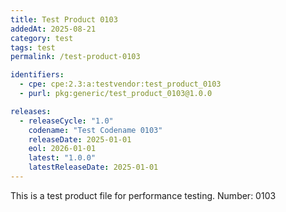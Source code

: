 ```yaml
---
title: Test Product 0103
addedAt: 2025-08-21
category: test
tags: test
permalink: /test-product-0103

identifiers:
  - cpe: cpe:2.3:a:testvendor:test_product_0103
  - purl: pkg:generic/test_product_0103@1.0.0

releases:
  - releaseCycle: "1.0"
    codename: "Test Codename 0103"
    releaseDate: 2025-01-01
    eol: 2026-01-01
    latest: "1.0.0"
    latestReleaseDate: 2025-01-01
---
```


This is a test product file for performance testing. Number: 0103
